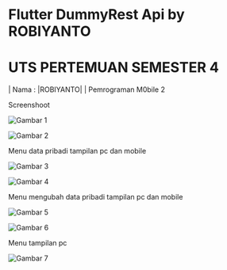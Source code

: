 # Flutter DummyRest Api by ROBIYANTO
# UTS PERTEMUAN SEMESTER 4

| Nama : |ROBIYANTO|                  |
Pemrograman M0bile 2 




<p>Screenshoot</P>

![Gambar 1](gambar/g1.JPG)

![Gambar 2](screenshoot/2.JPG)

<p>Menu data pribadi tampilan pc dan mobile</P>

![Gambar 3](screenshoot/3.JPG)

![Gambar 4](screenshoot/4.JPG)

<p>Menu mengubah data pribadi tampilan pc dan mobile</P>

![Gambar 5](screenshoot/5.JPG)

![Gambar 6](screenshoot/6.JPG)

<p>Menu tampilan pc</P>

![Gambar 7](screenshoot/7.JPG)
